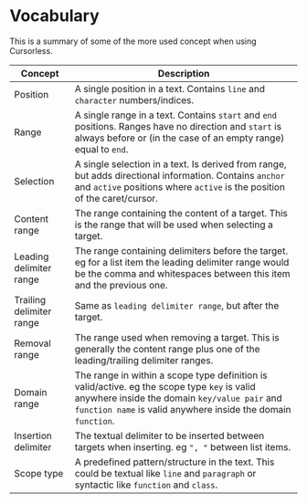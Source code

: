 # Vocabulary

This is a summary of some of the more used concept when using Cursorless.

| Concept                  | Description                                                                                                                                                                                                   |
| ------------------------ | ------------------------------------------------------------------------------------------------------------------------------------------------------------------------------------------------------------- |
| Position                 | A single position in a text. Contains `line` and `character` numbers/indices.                                                                                                                                 |
| Range                    | A single range in a text. Contains `start` and `end` positions. Ranges have no direction and `start` is always before or (in the case of an empty range) equal to `end`.                                      |
| Selection                | A single selection in a text. Is derived from range, but adds directional information. Contains `anchor` and `active` positions where `active` is the position of the caret/cursor.                           |
| Content range            | The range containing the content of a target. This is the range that will be used when selecting a target.                                                                                                    |
| Leading delimiter range  | The range containing delimiters before the target. eg for a list item the leading delimiter range would be the comma and whitespaces between this item and the previous one.                                  |
| Trailing delimiter range | Same as `leading delimiter range`, but after the target.                                                                                                                                                      |
| Removal range            | The range used when removing a target. This is generally the content range plus one of the leading/trailing delimiter ranges.                                                                                 |
| Domain range             | The range in within a scope type definition is valid/active. eg the scope type `key` is valid anywhere inside the domain `key/value pair` and `function name` is valid anywhere inside the domain `function`. |
| Insertion delimiter      | The textual delimiter to be inserted between targets when inserting. eg `", "` between list items.                                                                                                            |
| Scope type               | A predefined pattern/structure in the text. This could be textual like `line` and `paragraph` or syntactic like `function` and `class`.                                                                       |
